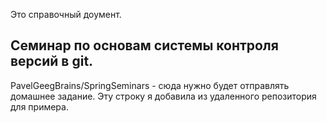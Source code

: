 ﻿Это справочный доумент.
## Семинар по основам системы контроля версий в git.
PavelGeegBrains/SpringSeminars - сюда нужно будет отправлять домашнее задание.
Эту строку я добавила из удаленного репозитория для примера.
